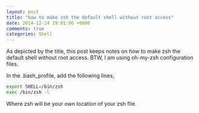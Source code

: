 ```yaml
---
layout: post
title: "how to make zsh the default shell without root access"
date: 2014-12-24 19:01:06 +0800
comments: true
categories: Shell
---
```

As depicted by the title, this post keeps notes on how to make zsh the default shell without root access. BTW, I am using oh-my-zsh configuration files.

In the .bash_profile, add the following lines,

```sh
export SHELL=/bin/zsh
exec /bin/zsh -l
```

Where zsh will be your own location of your zsh file.